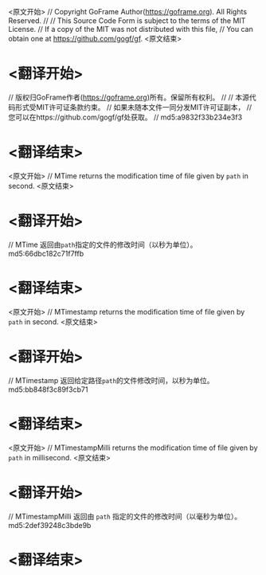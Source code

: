 
<原文开始>
// Copyright GoFrame Author(https://goframe.org). All Rights Reserved.
//
// This Source Code Form is subject to the terms of the MIT License.
// If a copy of the MIT was not distributed with this file,
// You can obtain one at https://github.com/gogf/gf.
<原文结束>

# <翻译开始>
// 版权归GoFrame作者(https://goframe.org)所有。保留所有权利。
//
// 本源代码形式受MIT许可证条款约束。
// 如果未随本文件一同分发MIT许可证副本，
// 您可以在https://github.com/gogf/gf处获取。
// md5:a9832f33b234e3f3
# <翻译结束>


<原文开始>
// MTime returns the modification time of file given by `path` in second.
<原文结束>

# <翻译开始>
// MTime 返回由`path`指定的文件的修改时间（以秒为单位）。 md5:66dbc182c71f7ffb
# <翻译结束>


<原文开始>
// MTimestamp returns the modification time of file given by `path` in second.
<原文结束>

# <翻译开始>
// MTimestamp 返回给定路径`path`的文件修改时间，以秒为单位。 md5:bb848f3c89f3cb71
# <翻译结束>


<原文开始>
// MTimestampMilli returns the modification time of file given by `path` in millisecond.
<原文结束>

# <翻译开始>
// MTimestampMilli 返回由 `path` 指定的文件的修改时间（以毫秒为单位）。 md5:2def39248c3bde9b
# <翻译结束>

